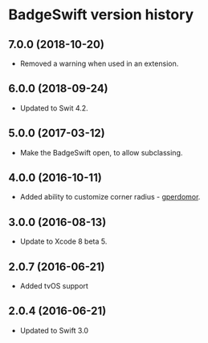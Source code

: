 # BadgeSwift version history


## 7.0.0 (2018-10-20)

* Removed a warning when used in an extension.


## 6.0.0 (2018-09-24)

* Updated to Swit 4.2.


## 5.0.0 (2017-03-12)

* Make the BadgeSwift open, to allow subclassing.

## 4.0.0 (2016-10-11)

* Added ability to customize corner radius - [gperdomor](https://github.com/gperdomor).

## 3.0.0 (2016-08-13)

* Update to Xcode 8 beta 5.

## 2.0.7 (2016-06-21)

* Added tvOS support

## 2.0.4 (2016-06-21)

* Updated to Swift 3.0